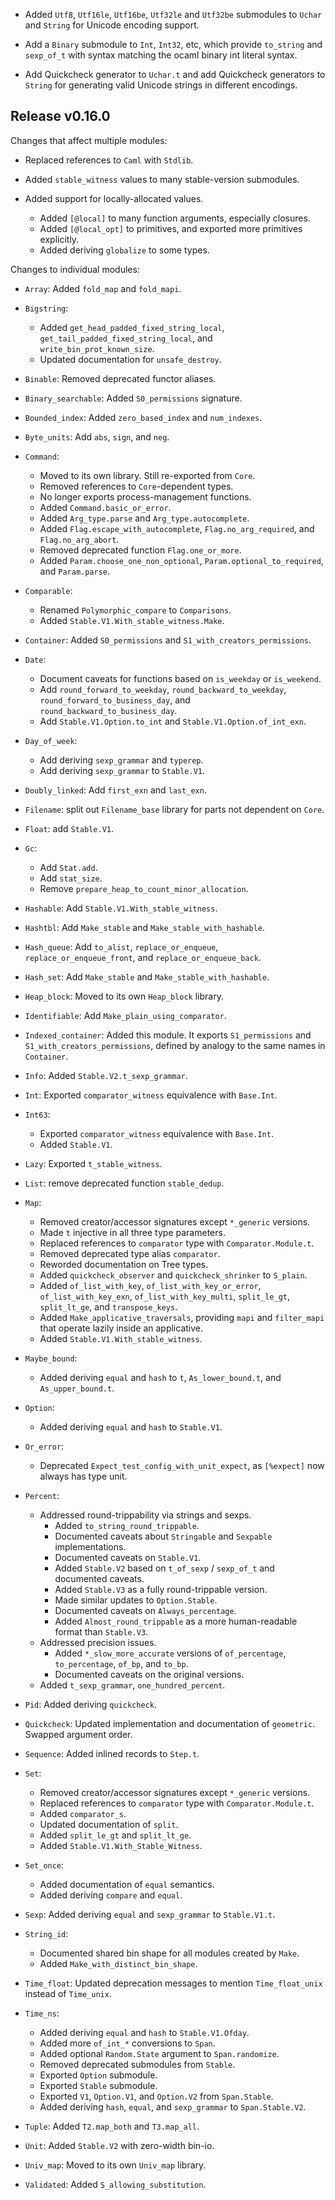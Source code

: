 * Added `Utf8`, `Utf16le`, `Utf16be`, `Utf32le` and `Utf32be` submodules to `Uchar` and `String` for Unicode
encoding support.

* Add a `Binary` submodule to `Int`, `Int32`, etc, which provide `to_string` and `sexp_of_t`
with syntax matching the ocaml binary int literal syntax.

* Add Quickcheck generator to `Uchar.t` and add Quickcheck generators to `String` for
generating valid Unicode strings in different encodings.

## Release v0.16.0

Changes that affect multiple modules:

* Replaced references to `Caml` with `Stdlib`.

* Added `stable_witness` values to many stable-version submodules.

* Added support for locally-allocated values.
  * Added `[@local]` to many function arguments, especially closures.
  * Added `[@local_opt]` to primitives, and exported more primitives explicitly.
  * Added deriving `globalize` to some types.

Changes to individual modules:

* `Array`: Added `fold_map` and `fold_mapi`.

* `Bigstring`:
  * Added `get_head_padded_fixed_string_local`, `get_tail_padded_fixed_string_local`, and
    `write_bin_prot_known_size`.
  * Updated documentation for `unsafe_destroy`.

* `Binable`: Removed deprecated functor aliases.

* `Binary_searchable`: Added `S0_permissions` signature.

* `Bounded_index`: Added `zero_based_index` and `num_indexes`.

* `Byte_units`: Add `abs`, `sign`, and `neg`.

* `Command`:
  * Moved to its own library. Still re-exported from `Core`.
  * Removed references to `Core`-dependent types.
  * No longer exports process-management functions.
  * Added `Command.basic_or_error`.
  * Added `Arg_type.parse` and `Arg_type.autocomplete`.
  * Added `Flag.escape_with_autocomplete`, `Flag.no_arg_required`, and
    `Flag.no_arg_abort`.
  * Removed deprecated function `Flag.one_or_more`.
  * Added `Param.choose_one_non_optional`, `Param.optional_to_required`, and
    `Param.parse`.

* `Comparable`:
  * Renamed `Polymorphic_compare` to `Comparisons`.
  * Added `Stable.V1.With_stable_witness.Make`.

* `Container`: Added `S0_permissions` and `S1_with_creators_permissions`.

* `Date`:
  * Document caveats for functions based on `is_weekday` or `is_weekend`.
  * Add `round_forward_to_weekday`, `round_backward_to_weekday`,
    `round_forward_to_business_day`, and `round_backward_to_business_day`.
  * Add `Stable.V1.Option.to_int` and `Stable.V1.Option.of_int_exn`.

* `Day_of_week`:
  * Add deriving `sexp_grammar` and `typerep`.
  * Add deriving `sexp_grammar` to `Stable.V1`.

* `Doubly_linked`: Add `first_exn` and `last_exn`.

* `Filename`: split out `Filename_base` library for parts not dependent on `Core`.

* `Float`: add `Stable.V1`.

* `Gc`:
  * Add `Stat.add`.
  * Add `stat_size`.
  * Remove `prepare_heap_to_count_minor_allocation`.

* `Hashable`: Add `Stable.V1.With_stable_witness`.

* `Hashtbl`: Add `Make_stable` and `Make_stable_with_hashable`.

* `Hash_queue`: Add `to_alist`, `replace_or_enqueue`, `replace_or_enqueue_front`, and
  `replace_or_enqueue_back`.

* `Hash_set`: Add `Make_stable` and `Make_stable_with_hashable`.

* `Heap_block`: Moved to its own `Heap_block` library.

* `Identifiable`: Add `Make_plain_using_comparator`.

* `Indexed_container`: Added this module. It exports `S1_permissions` and
  `S1_with_creators_permissions`, defined by analogy to the same names in `Container`.

* `Info`: Added `Stable.V2.t_sexp_grammar`.

* `Int`: Exported `comparator_witness` equivalence with `Base.Int`.

* `Int63`:
  * Exported `comparator_witness` equivalence with `Base.Int`.
  * Added `Stable.V1`.

* `Lazy`: Exported `t_stable_witness`.

* `List`: remove deprecated function `stable_dedup`.

* `Map`:
  * Removed creator/accessor signatures except `*_generic` versions.
  * Made `t` injective in all three type parameters.
  * Replaced references to `comparator` type with `Comparator.Module.t`.
  * Removed deprecated type alias `comparator`.
  * Reworded documentation on Tree types.
  * Added `quickcheck_observer` and `quickcheck_shrinker` to `S_plain`.
  * Added `of_list_with_key`, `of_list_with_key_or_error`, `of_list_with_key_exn`,
    `of_list_with_key_multi`, `split_le_gt`, `split_lt_ge`, and `transpose_keys`.
  * Added `Make_applicative_traversals`, providing `mapi` and `filter_mapi` that
    operate lazily inside an applicative.
  * Added `Stable.V1.With_stable_witness`.

* `Maybe_bound`:
  * Added deriving `equal` and `hash` to `t`, `As_lower_bound.t`, and `As_upper_bound.t`.

* `Option`:
  * Added deriving `equal` and `hash` to `Stable.V1`.

* `Or_error`:
  * Deprecated `Expect_test_config_with_unit_expect`, as `[%expect]` now always has type
    unit.

* `Percent`:
  * Addressed round-trippability via strings and sexps.
    * Added `to_string_round_trippable`.
    * Documented caveats about `Stringable` and `Sexpable` implementations.
    * Documented caveats on `Stable.V1`.
    * Added `Stable.V2` based on `t_of_sexp` / `sexp_of_t` and documented caveats.
    * Added `Stable.V3` as a fully round-trippable version.
    * Made similar updates to `Option.Stable`.
    * Documented caveats on `Always_percentage`.
    * Added `Almost_round_trippable` as a more human-readable format than `Stable.V3`.
  * Addressed precision issues.
    * Added `*_slow_more_accurate` versions of `of_percentage`, `to_percentage`, `of_bp`,
      and `to_bp`.
    * Documented caveats on the original versions.
  * Added `t_sexp_grammar`, `one_hundred_percent`.

* `Pid`: Added deriving `quickcheck`.

* `Quickcheck`: Updated implementation and documentation of `geometric`. Swapped argument
  order.

* `Sequence`: Added inlined records to `Step.t`.

* `Set`:
  * Removed creator/accessor signatures except `*_generic` versions.
  * Replaced references to `comparator` type with `Comparator.Module.t`.
  * Added `comparator_s`.
  * Updated documentation of `split`.
  * Added `split_le_gt` and `split_lt_ge`.
  * Added `Stable.V1.With_Stable_Witness`.

* `Set_once`:
  * Added documentation of `equal` semantics.
  * Added deriving `compare` and `equal`.

* `Sexp`: Added deriving `equal` and `sexp_grammar` to `Stable.V1.t`.

* `String_id`:
  * Documented shared bin shape for all modules created by `Make`.
  * Added `Make_with_distinct_bin_shape`.

* `Time_float`: Updated deprecation messages to mention `Time_float_unix` instead of
  `Time_unix`.

* `Time_ns`:
  * Added deriving `equal` and `hash` to `Stable.V1.Ofday`.
  * Added more `of_int_*` conversions to `Span`.
  * Added optional `Random.State` argument to `Span.randomize`.
  * Removed deprecated submodules from `Stable`.
  * Exported `Option` submodule.
  * Exported `Stable` submodule.
  * Exported `V1`, `Option.V1`, and `Option.V2` from `Span.Stable`.
  * Added deriving `hash`, `equal`, and `sexp_grammar` to `Span.Stable.V2`.

* `Tuple`: Added `T2.map_both` and `T3.map_all`.

* `Unit`: Added `Stable.V2` with zero-width bin-io.

* `Univ_map`: Moved to its own `Univ_map` library.

* `Validated`: Added `S_allowing_substitution`.
